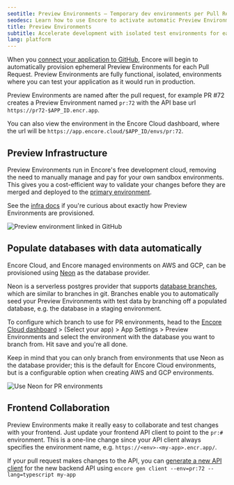 ```yaml
---
seotitle: Preview Environments – Temporary dev environments per Pull Request
seodesc: Learn how to use Encore to activate automatic Preview Environments for every Pull Request to simplify testing and collaborating.
title: Preview Environments
subtitle: Accelerate development with isolated test environments for each Pull Request
lang: platform
---
```


When you [connect your application to GitHub](/docs/platform/integrations/github), Encore will begin to automatically provision ephemeral Preview Environments for each Pull Request. Preview Environments are fully functional, isolated, environments where you can test your application as it would run in production.

Preview Environments are named after the pull request, for example PR #72 creates a Preview Environment named `pr:72` with the API base url `https://pr72-$APP_ID.encr.app`.

You can also view the environment in the Encore Cloud dashboard, where the url will be `https://app.encore.cloud/$APP_ID/envs/pr:72`.

## Preview Infrastructure

Preview Environments run in Encore's free development cloud, removing the need to manually manage and pay for your own sandbox environments. This gives you a cost-efficient way to validate your changes before they are merged and deployed to the [primary environment](/docs/platform/deploy/environments#primary-environment).

See the [infra docs](/docs/platform/infrastructure/infra#preview-environments) if you're curious about exactly how Preview Environments are provisioned.

![Preview environment linked in GitHub](/assets/docs/ghpreviewenv.png "Preview environment linked in GitHub")

## Populate databases with data automatically

Encore Cloud, and Encore managed environments on AWS and GCP, can be provisioned using [Neon](/docs/platform/infrastructure/neon) as the database provider.

Neon is a serverless postgres provider that supports [database branches](https://neon.tech/docs/introduction/branching), which are similar to branches in git.
Branches enable you to automatically seed your Preview Environments with test data by branching off a populated database, e.g. the database in a staging environment.

To configure which branch to use for PR environments, head to the [Encore Cloud dashboard](https://app.encore.cloud) > (Select your app) > App Settings > Preview Environments
and select the environment with the database you want to branch from. Hit save and you're all done.

Keep in mind that you can only branch from environments that use Neon as the database provider; this is the default for Encore Cloud environments, but is a configurable option when creating AWS and GCP environments.

<img src="/assets/docs/pr-neon.png" title="Use Neon for PR environments" className="mx-auto"/>


## Frontend Collaboration

Preview Environments make it really easy to collaborate and test changes with your frontend. Just update your frontend API client to point to the `pr:#` environment.
This is a one-line change since your API client always specifies the environment name, e.g. `https://<env>-<my-app>.encr.app/`.

If your pull request makes changes to the API, you can [generate a new API client](/docs/ts/cli/client-generation)
for the new backend API using `encore gen client --env=pr:72 --lang=typescript my-app`
